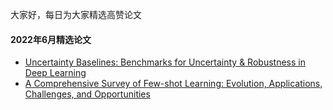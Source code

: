 大家好，每日为大家精选高赞论文

#### 2022年6月精选论文
- [Uncertainty Baselines: Benchmarks for Uncertainty & Robustness in Deep Learning](https://arxiv.org/abs/2106.04015)
- [A Comprehensive Survey of Few-shot Learning: Evolution, Applications, Challenges, and Opportunities](https://arxiv.org/abs/2205.06743)

